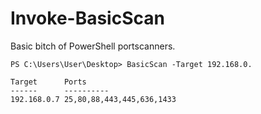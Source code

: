 # Invoke-BasicScan
Basic bitch of PowerShell portscanners.
```
PS C:\Users\User\Desktop> BasicScan -Target 192.168.0.

Target      Ports
------      ----------
192.168.0.7 25,80,88,443,445,636,1433
```

